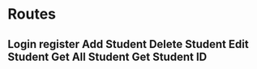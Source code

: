 # Routes
Login
register
Add Student 
Delete Student 
Edit Student 
Get All Student 
Get Student ID
---
